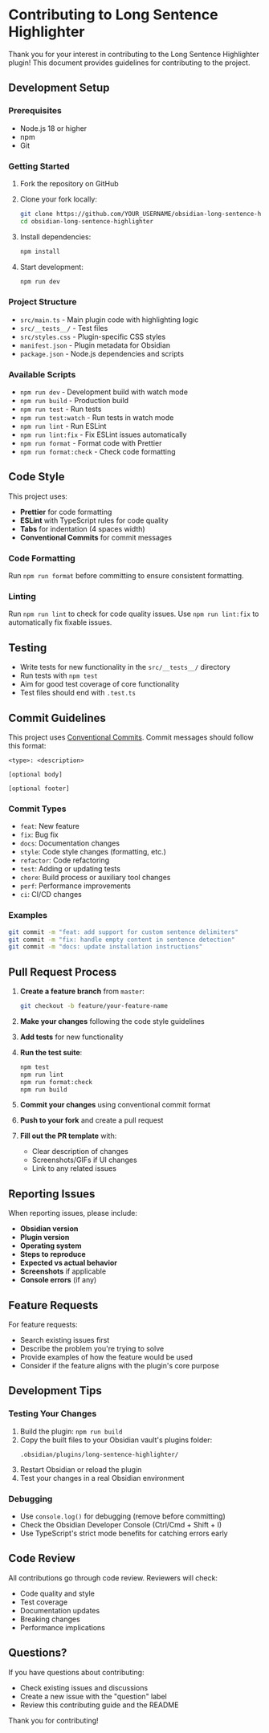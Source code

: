 # Contributing to Long Sentence Highlighter

Thank you for your interest in contributing to the Long Sentence Highlighter plugin! This document provides guidelines for contributing to the project.

## Development Setup

### Prerequisites

- Node.js 18 or higher
- npm
- Git

### Getting Started

1. Fork the repository on GitHub
2. Clone your fork locally:

    ```bash
    git clone https://github.com/YOUR_USERNAME/obsidian-long-sentence-highlighter.git
    cd obsidian-long-sentence-highlighter
    ```

3. Install dependencies:

    ```bash
    npm install
    ```

4. Start development:
    ```bash
    npm run dev
    ```

### Project Structure

- `src/main.ts` - Main plugin code with highlighting logic
- `src/__tests__/` - Test files
- `src/styles.css` - Plugin-specific CSS styles
- `manifest.json` - Plugin metadata for Obsidian
- `package.json` - Node.js dependencies and scripts

### Available Scripts

- `npm run dev` - Development build with watch mode
- `npm run build` - Production build
- `npm run test` - Run tests
- `npm run test:watch` - Run tests in watch mode
- `npm run lint` - Run ESLint
- `npm run lint:fix` - Fix ESLint issues automatically
- `npm run format` - Format code with Prettier
- `npm run format:check` - Check code formatting

## Code Style

This project uses:

- **Prettier** for code formatting
- **ESLint** with TypeScript rules for code quality
- **Tabs** for indentation (4 spaces width)
- **Conventional Commits** for commit messages

### Code Formatting

Run `npm run format` before committing to ensure consistent formatting.

### Linting

Run `npm run lint` to check for code quality issues. Use `npm run lint:fix` to automatically fix fixable issues.

## Testing

- Write tests for new functionality in the `src/__tests__/` directory
- Run tests with `npm test`
- Aim for good test coverage of core functionality
- Test files should end with `.test.ts`

## Commit Guidelines

This project uses [Conventional Commits](https://www.conventionalcommits.org/). Commit messages should follow this format:

```
<type>: <description>

[optional body]

[optional footer]
```

### Commit Types

- `feat`: New feature
- `fix`: Bug fix
- `docs`: Documentation changes
- `style`: Code style changes (formatting, etc.)
- `refactor`: Code refactoring
- `test`: Adding or updating tests
- `chore`: Build process or auxiliary tool changes
- `perf`: Performance improvements
- `ci`: CI/CD changes

### Examples

```bash
git commit -m "feat: add support for custom sentence delimiters"
git commit -m "fix: handle empty content in sentence detection"
git commit -m "docs: update installation instructions"
```

## Pull Request Process

1. **Create a feature branch** from `master`:

    ```bash
    git checkout -b feature/your-feature-name
    ```

2. **Make your changes** following the code style guidelines

3. **Add tests** for new functionality

4. **Run the test suite**:

    ```bash
    npm test
    npm run lint
    npm run format:check
    npm run build
    ```

5. **Commit your changes** using conventional commit format

6. **Push to your fork** and create a pull request

7. **Fill out the PR template** with:
    - Clear description of changes
    - Screenshots/GIFs if UI changes
    - Link to any related issues

## Reporting Issues

When reporting issues, please include:

- **Obsidian version**
- **Plugin version**
- **Operating system**
- **Steps to reproduce**
- **Expected vs actual behavior**
- **Screenshots** if applicable
- **Console errors** (if any)

## Feature Requests

For feature requests:

- Search existing issues first
- Describe the problem you're trying to solve
- Provide examples of how the feature would be used
- Consider if the feature aligns with the plugin's core purpose

## Development Tips

### Testing Your Changes

1. Build the plugin: `npm run build`
2. Copy the built files to your Obsidian vault's plugins folder:
    ```
    .obsidian/plugins/long-sentence-highlighter/
    ```
3. Restart Obsidian or reload the plugin
4. Test your changes in a real Obsidian environment

### Debugging

- Use `console.log()` for debugging (remove before committing)
- Check the Obsidian Developer Console (Ctrl/Cmd + Shift + I)
- Use TypeScript's strict mode benefits for catching errors early

## Code Review

All contributions go through code review. Reviewers will check:

- Code quality and style
- Test coverage
- Documentation updates
- Breaking changes
- Performance implications

## Questions?

If you have questions about contributing:

- Check existing issues and discussions
- Create a new issue with the "question" label
- Review this contributing guide and the README

Thank you for contributing!
